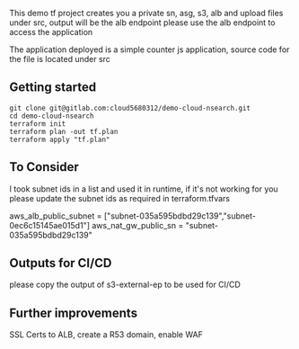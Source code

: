 
This demo tf project creates you a private sn, asg, s3, alb and upload files under src, output will be the alb endpoint
please use the alb endpoint to access the application

The application deployed is a simple counter js application, source code for the file is located under src

## Getting started

```
git clone git@gitlab.com:cloud5680312/demo-cloud-nsearch.git
cd demo-cloud-nsearch
terraform init
terraform plan -out tf.plan
terraform apply "tf.plan"
```

## To Consider

I took subnet ids in a list and used it in runtime, if it's not working for you please update the subnet ids as required in terraform.tfvars

aws_alb_public_subnet               = ["subnet-035a595bdbd29c139","subnet-0ec6c15145ae015d1"]
aws_nat_gw_public_sn                = "subnet-035a595bdbd29c139"

## Outputs for CI/CD

please copy the output of s3-external-ep to be used for CI/CD

## Further improvements
 SSL Certs to ALB, create a R53 domain, enable WAF


